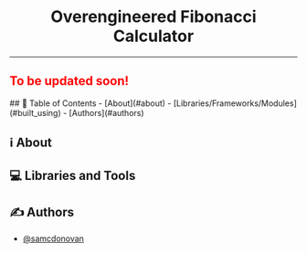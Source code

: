 <h1 align="center">Overengineered Fibonacci Calculator</h1>

---
<h2 style="color:red;">To be updated soon!</h2>
## 📝 Table of Contents
- [About](#about)
- [Libraries/Frameworks/Modules](#built_using)
- [Authors](#authors)

## ℹ️ About <a name = "about"></a>


## 💻 Libraries and Tools <a name = "built_using"></a>


## ✍️ Authors <a name = "authors"></a>
- [@samcdonovan](https://github.com/samcdonovan)
